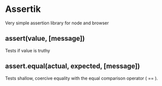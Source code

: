 # Assertik

Very simple assertion library for node and browser

## assert(value, [message])

Tests if value is truthy

## assert.equal(actual, expected, [message])

Tests shallow, coercive equality with the equal comparison operator ( == ).
